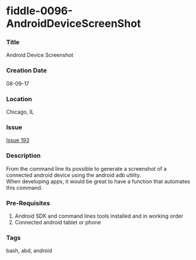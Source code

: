 fiddle-0096-AndroidDeviceScreenShot
======

### Title

Android Device Screenshot


### Creation Date

08-09-17


### Location

Chicago, IL


### Issue

[Issue 193](https://github.com/bradyhouse/house/issues/193)


### Description

From the command line its possible to generate a screenshot of a connected android device using the android adb utility.  
When developing apps, it would be great to have a function that automates this command.


### Pre-Requisites

1.  Android SDK and command lines tools installed and in working order
2.  Connected android tablet or phone


### Tags

bash, abd, android
